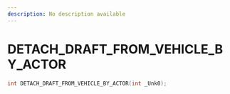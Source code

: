 ```yaml
---
description: No description available 
---
```


# DETACH_DRAFT_FROM_VEHICLE_BY_ACTOR

```cpp
int DETACH_DRAFT_FROM_VEHICLE_BY_ACTOR(int _Unk0);
```